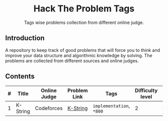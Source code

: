 <h1 align="center">Hack The Problem Tags</h1>
<p align="center">Tags wise problems collection from different online judge.</p>

## Introduction

<p>
A repository to keep track of good problems that will force you to think and improve your data structure and algorithmic knowledge by solving. The problems are collected from different sources and online judges.
</p>

## Contents

| # | Title | Online Judge | Problem Link | Tags | Difficulty level | Solution |
|---| -----| ------------ | ------------ | ---- | ---------------- | -------- | 
1 | K-String | Codeforces | [K-String](https://codeforces.com/contest/230/problem/A) | `implementation`, `*800` | 2 | [GNU C++17](./Implementation/k-string.md)

